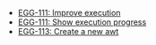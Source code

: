 - [EGG-111: Improve execution](https://eggcooperation.atlassian.net/browse/EGG-111)
- [EGG-111: Show execution progress](https://eggcooperation.atlassian.net/browse/EGG-111)
- [EGG-113: Create a new awt](https://eggcooperation.atlassian.net/browse/EGG-113)
